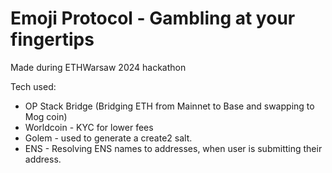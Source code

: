 # Emoji Protocol - Gambling at your fingertips

Made during ETHWarsaw 2024 hackathon

Tech used:

- OP Stack Bridge (Bridging ETH from Mainnet to Base and swapping to Mog coin)
- Worldcoin - KYC for lower fees
- Golem - used to generate a create2 salt.
- ENS - Resolving ENS names to addresses, when user is submitting their address.